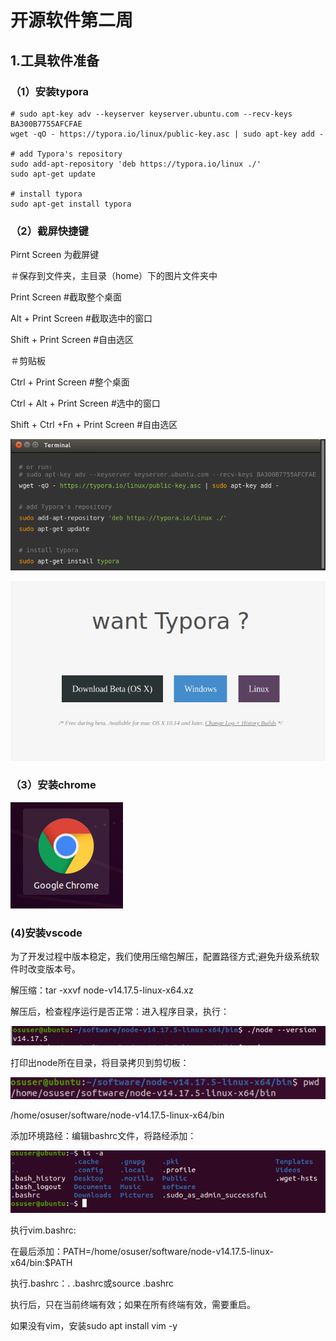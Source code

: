 # 开源软件第二周

## 1.工具软件准备

### （1）安装typora

```
# sudo apt-key adv --keyserver keyserver.ubuntu.com --recv-keys BA300B7755AFCFAE
wget -qO - https://typora.io/linux/public-key.asc | sudo apt-key add -

# add Typora's repository
sudo add-apt-repository 'deb https://typora.io/linux ./'
sudo apt-get update

# install typora
sudo apt-get install typora
```

### （2）截屏快捷键

Pirnt Screen 为截屏键

＃保存到文件夹，主目录（home）下的图片文件夹中

Print Screen #截取整个桌面

Alt + Print Screen #截取选中的窗口

Shift + Print Screen #自由选区

 

＃剪贴板

Ctrl + Print Screen #整个桌面

Ctrl + Alt + Print Screen #选中的窗口

Shift + Ctrl +Fn + Print Screen #自由选区

![image-20210915172505142](image-20210915172505142.png)

![image-20210915172537542](image-20210915172537542.png)

### （3）安装chrome

![image-20210915175841470](image-20210915175841470.png)

### (4)安装vscode

为了开发过程中版本稳定，我们使用压缩包解压，配置路径方式;避免升级系统软件时改变版本号。

解压缩：tar -xxvf node-v14.17.5-linux-x64.xz

解压后，检查程序运行是否正常：进入程序目录，执行：

![image-20210915173813444](image-20210915173813444.png)

打印出node所在目录，将目录拷贝到剪切板：

![image-20210915173858037](image-20210915173858037.png)

/home/osuser/software/node-v14.17.5-linux-x64/bin

添加环境路经：编辑bashrc文件，将路经添加：

![image-20210915174213748](image-20210915174213748.png)

执行vim.bashrc:

在最后添加：PATH=/home/osuser/software/node-v14.17.5-linux-x64/bin:$PATH

执行.bashrc：. .bashrc或source .bashrc

执行后，只在当前终端有效；如果在所有终端有效，需要重启。 

如果没有vim，安装sudo apt install vim -y


